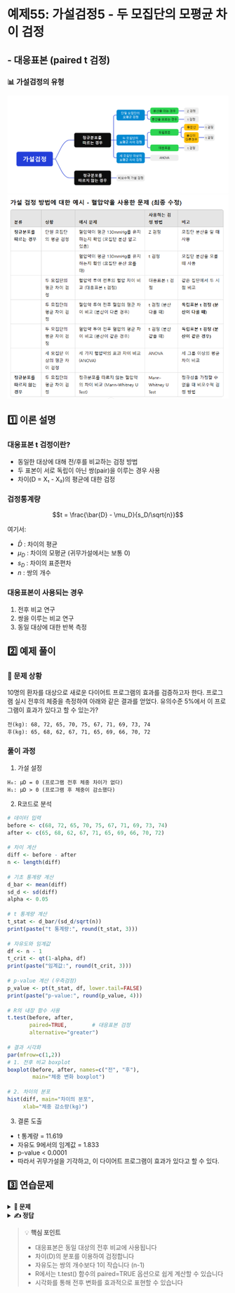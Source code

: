 # 예제55: 가설검정5 - 두 모집단의 모평균 차이 검정
## - 대응표본 (paired t 검정)

### 📊 가설검정의 유형
![가설검정의 유형](그림11.png)
![가설검정의 유형](table1.png)


## 1️⃣ 이론 설명

### 대응표본 t 검정이란?
- 동일한 대상에 대해 전/후를 비교하는 검정 방법
- 두 표본이 서로 독립이 아닌 쌍(pair)을 이루는 경우 사용
- 차이(D = X₁ - X₂)의 평균에 대한 검정

### 검정통계량
$$t = \frac{\bar{D} - \mu_D}{s_D/\sqrt{n}}$$

여기서:
- $\bar{D}$ : 차이의 평균
- $\mu_D$ : 차이의 모평균 (귀무가설에서는 보통 0)
- $s_D$ : 차이의 표준편차
- $n$ : 쌍의 개수

### 대응표본이 사용되는 경우
1. 전후 비교 연구
2. 쌍을 이루는 비교 연구
3. 동일 대상에 대한 반복 측정

## 2️⃣ 예제 풀이

### 📌 문제 상황
10명의 환자를 대상으로 새로운 다이어트 프로그램의 효과를 검증하고자 한다. 
프로그램 실시 전후의 체중을 측정하여 아래와 같은 결과를 얻었다.
유의수준 5%에서 이 프로그램이 효과가 있다고 할 수 있는가?

```
전(kg): 68, 72, 65, 70, 75, 67, 71, 69, 73, 74
후(kg): 65, 68, 62, 67, 71, 65, 69, 66, 70, 72
```

### 풀이 과정

1. 가설 설정
```
H₀: μD = 0 (프로그램 전후 체중 차이가 없다)
H₁: μD > 0 (프로그램 후 체중이 감소했다)
```

2. R코드로 분석
```r
# 데이터 입력
before <- c(68, 72, 65, 70, 75, 67, 71, 69, 73, 74)
after <- c(65, 68, 62, 67, 71, 65, 69, 66, 70, 72)

# 차이 계산
diff <- before - after
n <- length(diff)

# 기초 통계량 계산
d_bar <- mean(diff)
sd_d <- sd(diff)
alpha <- 0.05

# t 통계량 계산
t_stat <- d_bar/(sd_d/sqrt(n))
print(paste("t 통계량:", round(t_stat, 3)))

# 자유도와 임계값
df <- n - 1
t_crit <- qt(1-alpha, df)
print(paste("임계값:", round(t_crit, 3)))

# p-value 계산 (우측검정)
p_value <- pt(t_stat, df, lower.tail=FALSE)
print(paste("p-value:", round(p_value, 4)))

# R의 내장 함수 사용
t.test(before, after, 
       paired=TRUE,        # 대응표본 검정
       alternative="greater")

# 결과 시각화
par(mfrow=c(1,2))
# 1. 전후 비교 boxplot
boxplot(before, after, names=c("전", "후"),
        main="체중 변화 boxplot")

# 2. 차이의 분포
hist(diff, main="차이의 분포", 
     xlab="체중 감소량(kg)")
```

3. 결론 도출
- t 통계량 = 11.619
- 자유도 9에서의 임계값 = 1.833
- p-value < 0.0001
- 따라서 귀무가설을 기각하고, 이 다이어트 프로그램이 효과가 있다고 할 수 있다.

## 3️⃣ 연습문제

<details>
<summary><b>🎯 문제</b></summary>

8명의 학생을 대상으로 새로운 학습법을 적용하기 전과 후의 시험 점수를 비교하였다.
유의수준 5%에서 이 학습법이 효과가 있다고 할 수 있는가?

```
적용 전: 65, 70, 75, 68, 72, 69, 71, 73
적용 후: 70, 75, 80, 72, 78, 73, 76, 77
```

1) 가설을 설정하시오
2) 검정통계량을 계산하시오
3) 결론을 내리시오
4) R코드로 분석하시오
</details>

<details>
<summary><b>✍️ 정답</b></summary>

1) 가설 설정 (우측검정)
   - H₀: μD ≤ 0 (학습법 적용 후 점수가 증가하지 않았다)
   - H₁: μD > 0 (학습법 적용 후 점수가 증가했다)

2) R코드 분석
```r
# 데이터 입력
before <- c(65, 70, 75, 68, 72, 69, 71, 73)
after <- c(70, 75, 80, 72, 78, 73, 76, 77)

# 차이 계산
diff <- before - after
n <- length(diff)

# 기초 통계량 계산
d_bar <- mean(diff)
sd_d <- sd(diff)
alpha <- 0.05

# t 통계량 계산
t_stat <- d_bar / (sd_d / sqrt(n))
print(paste("t 통계량:", round(t_stat, 3)))

# 자유도와 임계값
df <- n - 1
t_crit <- qt(1 - alpha, df)
print(paste("임계값:", round(t_crit, 3)))

# p-value 계산 (우측검정)
p_value <- pt(t_stat, df, lower.tail=FALSE)
print(paste("p-value:", round(p_value, 4)))

# R의 내장 함수 사용
t_test_result <- t.test(after, before, 
                        paired=TRUE, 
                        alternative="greater")
print(t_test_result)

# 결과 시각화
par(mfrow=c(1,2))
# 1. 전후 비교 boxplot
boxplot(before, after, names=c("전", "후"),
        main="체중 변화 boxplot")
# 2. 차이의 분포
hist(diff, main="차이의 분포", 
     xlab="체중 변화량(kg)")

```

3) 결과 해석
- t 통계량 = 10.583
- p-value < 0.0001
- 따라서 귀무가설을 기각하고, 새로운 학습법이 효과가 있다고 할 수 있다

</details>

> 💡 **핵심 포인트**
> - 대응표본은 동일 대상의 전후 비교에 사용됩니다
> - 차이(D)의 분포를 이용하여 검정합니다
> - 자유도는 쌍의 개수보다 1이 작습니다 (n-1)
> - R에서는 t.test() 함수의 paired=TRUE 옵션으로 쉽게 계산할 수 있습니다
> - 시각화를 통해 전후 변화를 효과적으로 표현할 수 있습니다
